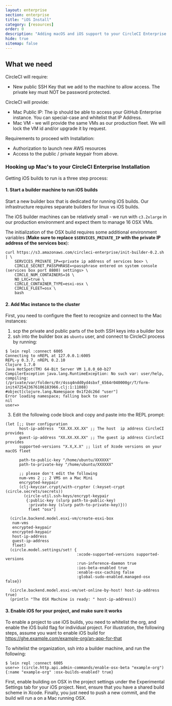 ```yaml
---
layout: enterprise
section: enterprise
title: "iOS Install"
category: [resources]
order: 0
description: "Adding macOS and iOS support to your CircleCI Enterprise installation."
hide: true
sitemap: false
---
```


## What we need

CircleCI will require:

* New public SSH Key that we add to the machine to allow access. The private key must NOT be password protected.

CircleCI will provide:

* Mac Public IP: The ip should be able to access your GitHub Enterprise instance. You can special-case and whitelist that IP Address.
* Mac VM - we will provide the same VMs as our production fleet. We will lock the VM id and/or upgrade it by request.

Requirements to proceed with Installation:

* Authorization to launch new AWS resources
* Access to the public / private keypair from above.


### Hooking up Mac's to your CircleCI Enterprise Installation

Getting iOS builds to run is a three step process:

#### 1. Start a builder machine to run iOS builds

Start a new builder box that is dedicated for running iOS builds.  Our infrastructure requires separate builders for linux vs iOS builds.

The iOS builder machines can be relatively small - we run with `c3.2xlarge` in our production environment and expect them to manage 16 OSX VMs.

The initialization of the OSX build requires some additional environment variables (**Make sure to replace `$SERVICES_PRIVATE_IP` with the private IP address of the services box**):

```
curl https://s3.amazonaws.com/circleci-enterprise/init-builder-0.2.sh | \
    SERVICES_PRIVATE_IP=<private ip address of services box> \
    CIRCLE_SECRET_PASSPHRASE=<passphrase entered on system console (services box port 8800) settings> \
    CIRCLE_NUM_CONTAINERS=16 \
    NO_LXC=true \
    CIRCLE_CONTAINER_TYPE=esxi-osx \
    CIRCLE_FLEET=osx \
    bash
```

#### 2. Add Mac instance to the cluster

First, you need to configure the fleet to recognize and connect to the Mac instances:

1. scp the private and public parts of the both SSH keys into a builder box
2. ssh into the builder box as `ubuntu` user, and connect to CircleCI process by running:

```
$ lein repl :connect 6005
Connecting to nREPL at 127.0.0.1:6005
REPL-y 0.3.7, nREPL 0.2.10
Clojure 1.7.0
Java HotSpot(TM) 64-Bit Server VM 1.8.0_60-b27
CompilerException java.lang.RuntimeException: No such var: user/help, compiling:(/private/var/folders/0r/4ssq4ndd0yd4sbxf_6564r040000gr/T/form-init4725423676106183966.clj:1:11088)
#object[clojure.lang.Namespace 0x1f2dc26d "user"]
Error loading namespace; falling back to user
nil
user=>
```

3. Edit the following code block and copy and paste into the REPL prompt:

```
(let [;; User configuration
      host-ip-address  "XX.XX.XX.XX" ;; The host  ip address CircleCI provides
      guest-ip-address "XX.XX.XX.XX" ;; The guest ip address CircleCI provides
      supported-versions "X.X,X.X" ;; list of Xcode versions on your macOS fleet

      path-to-public-key "/home/ubuntu/XXXXXX"
      path-to-private-key "/home/ubuntu/XXXXXX"

      ;; please don't edit the following
      num-vms 2 ;; 2 VMS on a Mac Mini
      encrypted-keypair
      (clj-keyczar.crypt/with-crypter (:keyset-crypt (circle.secrets/secrets))
        (circle-util.ssh-keys/encrypt-keypair
         {:public-key (slurp path-to-public-key)
          :private-key (slurp path-to-private-key)}))
          fleet "osx"]

  (circle.backend.model.esxi-vm/create-esxi-box
   num-vms
   encrypted-keypair
   encrypted-keypair
   host-ip-address
   guest-ip-address
   fleet)
  (circle.model.settings/set! {
                               :xcode-supported-versions supported-versions
                               :run-inference-daemon true
                               :ios-beta-enabled true
                               :enable-osx-caching false
                               :global-sudo-enabled.managed-osx false})

  (circle.backend.model.esxi-vm/set-online-by-host! host-ip-address true)
  (println "The OSX Machine is ready: " host-ip-address))
```

#### 3. Enable iOS for your project, and make sure it works


To enable a project to use iOS builds, you need to whitelist the org, and enable the iOS build flag for individual project.  For illustration, the following steps, assume you want to enable iOS build for https://ghe.example.com/example-org/an-app-for-that

To whitelist the organization, ssh into a builder machine, and run the following:

```
$ lein repl :connect 6005
user=> (circle.http.api.admin-commands/enable-osx-beta "example-org")
{:name "example-org" :osx-builds-enabled? true}
```

First, enable building on OSX in the project settings under the Experimental Settings tab for your iOS project. Next, ensure that you have a shared build scheme in Xcode. Finally, you just need to push a new commit, and the build will run a on a Mac running OSX.

